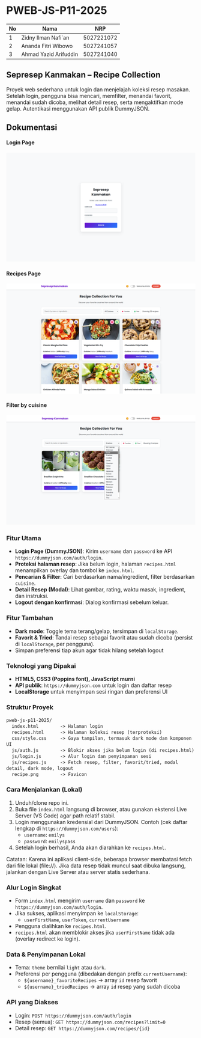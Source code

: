 # PWEB-JS-P11-2025

|No  | Nama                   | NRP
|----|------------------------|---------
|1   | Zidny Ilman Nafi`an	  | 5027221072
|2   | Ananda Fitri Wibowo	  | 5027241057
|3   | Ahmad Yazid Arifuddin  |	5027241040




## Sepresep Kanmakan – Recipe Collection

Proyek web sederhana untuk login dan menjelajah koleksi resep masakan. Setelah login, pengguna bisa mencari, memfilter, menandai favorit, menandai sudah dicoba, melihat detail resep, serta mengaktifkan mode gelap. Autentikasi menggunakan API publik DummyJSON.

## Dokumentasi
#### Login Page
![alt text](images/1.png)
#### Recipes Page
![alt text](images/2.png)
#### Filter by cuisine
![alt text](images/3.png)


### Fitur Utama
- **Login Page (DummyJSON)**: Kirim `username` dan `password` ke API `https://dummyjson.com/auth/login`.
- **Proteksi halaman resep**: Jika belum login, halaman `recipes.html` menampilkan overlay dan tombol ke `index.html`.
- **Pencarian & Filter**: Cari berdasarkan nama/ingredient, filter berdasarkan `cuisine`.
- **Detail Resep (Modal)**: Lihat gambar, rating, waktu masak, ingredient, dan instruksi.
- **Logout dengan konfirmasi**: Dialog konfirmasi sebelum keluar.

### Fitur Tambahan
- **Dark mode**: Toggle tema terang/gelap, tersimpan di `localStorage`.
- **Favorit & Tried**: Tandai resep sebagai favorit atau sudah dicoba (persist di `localStorage`, per pengguna).
- Simpan preferensi tiap akun agar tidak hilang setelah logout
  
### Teknologi yang Dipakai
- **HTML5, CSS3 (Poppins font), JavaScript murni**
- **API publik**: `https://dummyjson.com` untuk login dan daftar resep
- **LocalStorage** untuk menyimpan sesi ringan dan preferensi UI
  
### Struktur Proyek
```
pweb-js-p11-2025/
  index.html        -> Halaman login
  recipes.html      -> Halaman koleksi resep (terproteksi)
  css/style.css     -> Gaya tampilan, termasuk dark mode dan komponen UI
  js/auth.js        -> Blokir akses jika belum login (di recipes.html)
  js/login.js       -> Alur login dan penyimpanan sesi
  js/recipes.js     -> Fetch resep, filter, favorit/tried, modal detail, dark mode, logout
  recipe.png        -> Favicon
```

### Cara Menjalankan (Lokal)
1. Unduh/clone repo ini.
2. Buka file `index.html` langsung di browser, atau gunakan ekstensi Live Server (VS Code) agar path relatif stabil.
3. Login menggunakan kredensial dari DummyJSON. Contoh (cek daftar lengkap di `https://dummyjson.com/users`):
   - `username`: `emilys`
   - `password`: `emilyspass`
4. Setelah login berhasil, Anda akan diarahkan ke `recipes.html`.

Catatan: Karena ini aplikasi client-side, beberapa browser membatasi fetch dari file lokal (file://). Jika data resep tidak muncul saat dibuka langsung, jalankan dengan Live Server atau server statis sederhana.

### Alur Login Singkat
- Form `index.html` mengirim `username` dan `password` ke `https://dummyjson.com/auth/login`.
- Jika sukses, aplikasi menyimpan ke `localStorage`:
  - `userFirstName`, `userToken`, `currentUsername`
- Pengguna dialihkan ke `recipes.html`.
- `recipes.html` akan memblokir akses jika `userFirstName` tidak ada (overlay redirect ke login).

### Data & Penyimpanan Lokal
- Tema: `theme` bernilai `light` atau `dark`.
- Preferensi per pengguna (dibedakan dengan prefix `currentUsername`):
  - `${username}_favoriteRecipes` -> array `id` resep favorit
  - `${username}_triedRecipes`    -> array `id` resep yang sudah dicoba

### API yang Diakses
- Login: `POST https://dummyjson.com/auth/login`
- Resep (semua): `GET https://dummyjson.com/recipes?limit=0`
- Detail resep: `GET https://dummyjson.com/recipes/{id}`



